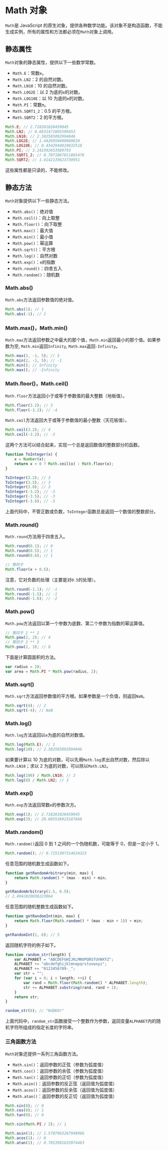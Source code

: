 # Math 对象

`Math`是 JavaScript 的原生对象，提供各种数学功能。该对象不是构造函数，不能生成实例，所有的属性和方法都必须在`Math`对象上调用。

## 静态属性

`Math`对象的静态属性，提供以下一些数学常数。

-   `Math.E`：常数`e`。
-   `Math.LN2`：2 的自然对数。
-   `Math.LN10`：10 的自然对数。
-   `Math.LOG2E`：以 2 为底的`e`的对数。
-   `Math.LOG10E`：以 10 为底的`e`的对数。
-   `Math.PI`：常数`π`。
-   `Math.SQRT1_2`：0.5 的平方根。
-   `Math.SQRT2`：2 的平方根。

```javascript
Math.E; // 2.718281828459045
Math.LN2; // 0.6931471805599453
Math.LN10; // 2.302585092994046
Math.LOG2E; // 1.4426950408889634
Math.LOG10E; // 0.4342944819032518
Math.PI; // 3.141592653589793
Math.SQRT1_2; // 0.7071067811865476
Math.SQRT2; // 1.4142135623730951
```

这些属性都是只读的，不能修改。

## 静态方法

`Math`对象提供以下一些静态方法。

-   `Math.abs()`：绝对值
-   `Math.ceil()`：向上取整
-   `Math.floor()`：向下取整
-   `Math.max()`：最大值
-   `Math.min()`：最小值
-   `Math.pow()`：幂运算
-   `Math.sqrt()`：平方根
-   `Math.log()`：自然对数
-   `Math.exp()`：`e`的指数
-   `Math.round()`：四舍五入
-   `Math.random()`：随机数

### Math.abs()

`Math.abs`方法返回参数值的绝对值。

```javascript
Math.abs(1); // 1
Math.abs(-1); // 1
```

### Math.max()，Math.min()

`Math.max`方法返回参数之中最大的那个值，`Math.min`返回最小的那个值。如果参数为空, `Math.min`返回`Infinity`, `Math.max`返回`-Infinity`。

```javascript
Math.max(2, -1, 5); // 5
Math.min(2, -1, 5); // -1
Math.min(); // Infinity
Math.max(); // -Infinity
```

### Math.floor()，Math.ceil()

`Math.floor`方法返回小于或等于参数值的最大整数（地板值）。

```javascript
Math.floor(3.2); // 3
Math.floor(-3.2); // -4
```

`Math.ceil`方法返回大于或等于参数值的最小整数（天花板值）。

```javascript
Math.ceil(3.2); // 4
Math.ceil(-3.2); // -3
```

这两个方法可以结合起来，实现一个总是返回数值的整数部分的函数。

```javascript
function ToInteger(x) {
    x = Number(x);
    return x < 0 ? Math.ceil(x) : Math.floor(x);
}

ToInteger(3.2); // 3
ToInteger(3.5); // 3
ToInteger(3.8); // 3
ToInteger(-3.2); // -3
ToInteger(-3.5); // -3
ToInteger(-3.8); // -3
```

上面代码中，不管正数或负数，`ToInteger`函数总是返回一个数值的整数部分。

### Math.round()

`Math.round`方法用于四舍五入。

```javascript
Math.round(0.1); // 0
Math.round(0.5); // 1
Math.round(0.6); // 1

// 等同于
Math.floor(x + 0.5);
```

注意，它对负数的处理（主要是对`0.5`的处理）。

```javascript
Math.round(-1.1); // -1
Math.round(-1.5); // -1
Math.round(-1.6); // -2
```

### Math.pow()

`Math.pow`方法返回以第一个参数为底数、第二个参数为指数的幂运算值。

```javascript
// 等同于 2 ** 2
Math.pow(2, 2); // 4
// 等同于 2 ** 3
Math.pow(2, 3); // 8
```

下面是计算圆面积的方法。

```javascript
var radius = 20;
var area = Math.PI * Math.pow(radius, 2);
```

### Math.sqrt()

`Math.sqrt`方法返回参数值的平方根。如果参数是一个负值，则返回`NaN`。

```javascript
Math.sqrt(4); // 2
Math.sqrt(-4); // NaN
```

### Math.log()

`Math.log`方法返回以`e`为底的自然对数值。

```javascript
Math.log(Math.E); // 1
Math.log(10); // 2.302585092994046
```

如果要计算以 10 为底的对数，可以先用`Math.log`求出自然对数，然后除以`Math.LN10`；求以 2 为底的对数，可以除以`Math.LN2`。

```javascript
Math.log(100) / Math.LN10; // 2
Math.log(8) / Math.LN2; // 3
```

### Math.exp()

`Math.exp`方法返回常数`e`的参数次方。

```javascript
Math.exp(1); // 2.718281828459045
Math.exp(3); // 20.085536923187668
```

### Math.random()

`Math.random()`返回 0 到 1 之间的一个伪随机数，可能等于 0，但是一定小于 1。

```javascript
Math.random(); // 0.7151307314634323
```

任意范围的随机数生成函数如下。

```javascript
function getRandomArbitrary(min, max) {
    return Math.random() * (max - min) + min;
}

getRandomArbitrary(1.5, 6.5);
// 2.4942810038223864
```

任意范围的随机整数生成函数如下。

```javascript
function getRandomInt(min, max) {
    return Math.floor(Math.random() * (max - min + 1)) + min;
}

getRandomInt(1, 6); // 5
```

返回随机字符的例子如下。

```javascript
function random_str(length) {
    var ALPHABET = "ABCDEFGHIJKLMNOPQRSTUVWXYZ";
    ALPHABET += "abcdefghijklmnopqrstuvwxyz";
    ALPHABET += "0123456789-_";
    var str = "";
    for (var i = 0; i < length; ++i) {
        var rand = Math.floor(Math.random() * ALPHABET.length);
        str += ALPHABET.substring(rand, rand + 1);
    }
    return str;
}

random_str(6); // "NdQKOr"
```

上面代码中，`random_str`函数接受一个整数作为参数，返回变量`ALPHABET`内的随机字符所组成的指定长度的字符串。

### 三角函数方法

`Math`对象还提供一系列三角函数方法。

-   `Math.sin()`：返回参数的正弦（参数为弧度值）
-   `Math.cos()`：返回参数的余弦（参数为弧度值）
-   `Math.tan()`：返回参数的正切（参数为弧度值）
-   `Math.asin()`：返回参数的反正弦（返回值为弧度值）
-   `Math.acos()`：返回参数的反余弦（返回值为弧度值）
-   `Math.atan()`：返回参数的反正切（返回值为弧度值）

```javascript
Math.sin(0); // 0
Math.cos(0); // 1
Math.tan(0); // 0

Math.sin(Math.PI / 2); // 1

Math.asin(1); // 1.5707963267948966
Math.acos(1); // 0
Math.atan(1); // 0.7853981633974483
```
